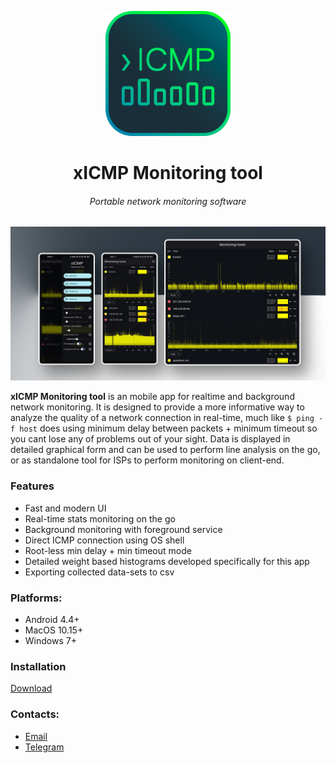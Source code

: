 
<p align="center">
  <img width="200" src="media/app_icon/app_icon_bordered.png"/>
</p>

<h1 align="center">xICMP Monitoring tool</h1>
<h6 align="center">Portable network monitoring software</h6>

<p align="center">
  <img width="1024" src="media/preview/preview_wide.png"/>
</p>


<strong>xICMP Monitoring tool</strong> is an mobile app for realtime and background network monitoring.
It is designed to provide a more informative way to analyze the quality of a network connection in real-time, much like <code>$ ping -f host</code> does using minimum delay between packets + minimum timeout so you cant lose any of problems out of your sight.
Data is displayed in detailed graphical form and can be used to perform line analysis on the go, or as standalone tool for ISPs to perform monitoring on client-end.




<h3>Features</h3>
<ul>
  <li>Fast and modern UI</li>
  <li>Real-time stats monitoring on the go</li>
  <li>Background monitoring with foreground service</li>
  <li>Direct ICMP connection using OS shell</li>
  <li>Root-less min delay + min timeout mode</li>
  <li>Detailed weight based histograms developed specifically for this app</li>
  <li>Exporting collected data-sets to csv</li>
</ul>


<h3>Platforms:</h3>
<ul>
  <li>Android 4.4+</li>
  <li>MacOS 10.15+</li>
  <li>Windows 7+</li>
</ul> 
  
<h3>Installation</h3>
<a href="https://github.com/digiboridev/xICMP-Monitoring-tool/releases/">Download</a>


<h3>Contacts:</h3>
<ul>
  <li><a href="mailto:digiborideveloper@gmail.com">Email</a></li>
  <li><a href="t.me/vladislavdev">Telegram</a></li>
</ul>
  